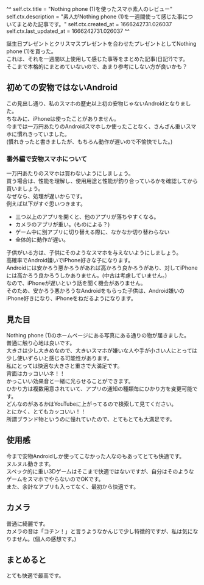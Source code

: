 ^^
self.ctx.title = "Nothing phone (1)を使ったスマホ素人のレビュー"
self.ctx.description = "素人がNothing phone (1)を一週間使って感じた事についてまとめた記事です。"
self.ctx.created_at = 1666242731.026037
self.ctx.last_updated_at = 1666242731.026037
^^

誕生日プレゼントとクリスマスプレゼントを合わせたプレゼントとしてNothing phone (1)を貰った。  
これは、それを一週間以上使用して感じた事等をまとめた記事(日記?)です。  
そこまで本格的にまとめていないので、あまり参考にしない方が良いかも？

## 初めての安物ではないAndroid
この見出し通り、私のスマホの歴史以上初の安物じゃないAndroidとなりました。  
ちなみに、iPhoneは使ったことがありません。  
今までは一万円あたりのAndroidスマホしか使ったことなく、さんざん重いスマホに慣れきっていました。  
(慣れきったと書きましたが、もちろん動作が遅いので不愉快でした。)  

### 番外編で安物スマホについて
一万円あたりのスマホは買わないようにしましょう。  
買う場合は、性能を理解し、使用用途と性能が釣り合っているかを確認してから買いましょう。  
なぜなら、処理が遅いからです。  
例えば以下がすぐ思いつきます。  

- 三つ以上のアプリを開くと、他のアプリが落ちやすくなる。
- カメラのアプリが重い。(ものによる？)
- ゲーム中に別アプリに切り替える際に、なかなか切り替わらない
- 全体的に動作が遅い。

子供がいる方は、子供にそのようなスマホを与えないようにしましょう。  
高確率でAndroid嫌いでiPhone好きな子になります。  
Androidには安かろう悪かろうがあれば高かろう良かろうがあり、対してiPhoneには高かろう良かろうしかありません。(中古は考慮していません。)  
なので、iPhoneが遅いという話を聞く機会がありません。  
そのため、安かろう悪かろうなAndroidをもらった子供は、Android嫌いのiPhone好きになり、iPhoneをねだるようになります。

## 見た目
Nothing phone (1)のホームページにある写真にある通りの物が届きました。  
普通に触り心地は良いです。  
大きさは少し大きめなので、大きいスマホが嫌いな人や手が小さい人にとっては少し使いずらいと感じる可能性があります。  
私にとっては快適な大きさと重さで大満足です。  
背面はカッコいいネ！！  
かっこいい効果音と一緒に光らせることができます。  
ひかり方は複数用意されていて、アプリの通知の種類毎にひかり方を変更可能です。  
どんなのがあるかはYouTubeに上がってるので検索して見てください。  
とにかく、とてもカッコいい！！  
所謂ブランド物というのに憧れていたので、とてもとても大満足です。

## 使用感
今まで安物Androidしか使ってこなかった人なのもあってとても快適です。  
ヌルヌル動きます。  
スペック的に重い3Dゲームはそこまで快適ではないですが、自分はそのようなゲームをスマホでやらないのでOKです。  
また、余計なアプリも入ってなく、最初から快適です。

## カメラ
普通に綺麗です。  
カメラの音は「コチン！」と言うようなかんじで少し特徴的ですが、私は気になりません。(個人の感想です。)

## まとめると
とても快適で最高です。